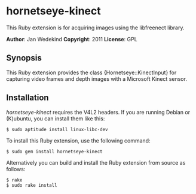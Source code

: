 hornetseye-kinect
=================
This Ruby extension is for acquiring images using the libfreenect library.

**Author**:       Jan Wedekind
**Copyright**:    2011
**License**:      GPL

Synopsis
--------

This Ruby extension provides the class {Hornetseye::KinectInput} for capturing video frames and depth images with a Microsoft Kinect sensor.

Installation
------------

*hornetseye-kinect* requires the V4L2 headers. If you are running Debian or (K)ubuntu, you can install them like this:

    $ sudo aptitude install linux-libc-dev

To install this Ruby extension, use the following command:

    $ sudo gem install hornetseye-kinect

Alternatively you can build and install the Ruby extension from source as follows:

    $ rake
    $ sudo rake install

